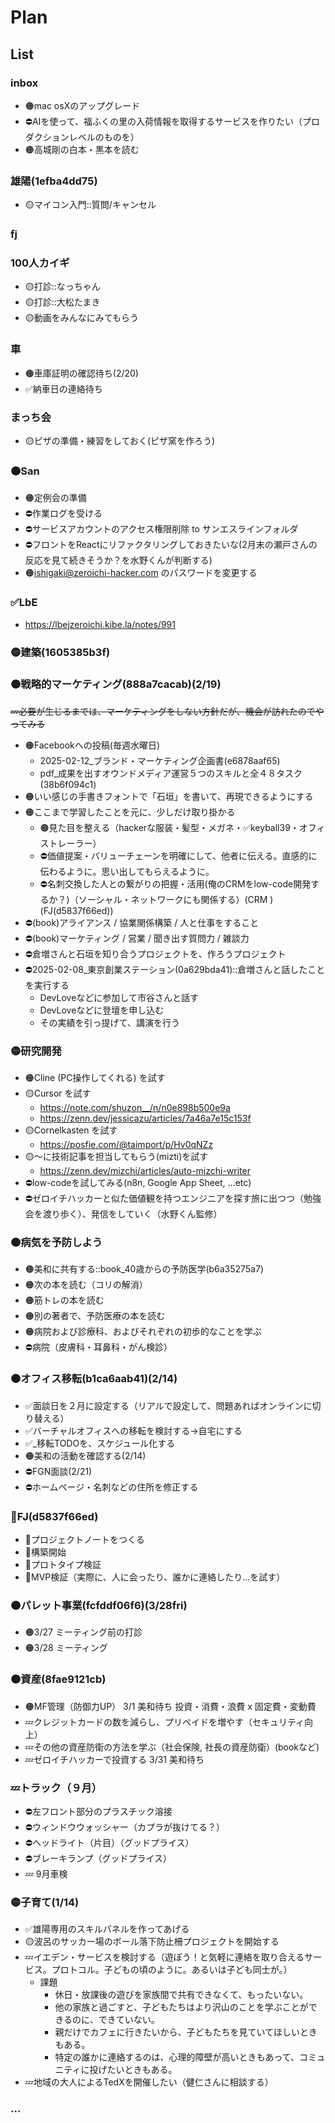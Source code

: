 # Plan
## List
### inbox
- 🟠mac osXのアップグレード
- ⛔️AIを使って、福ふくの里の入荷情報を取得するサービスを作りたい（プロダクションレベルのものを）
- 🟠高城剛の白本・黒本を読む

### 雄陽(1efba4dd75)
- 🟡マイコン入門::質問/キャンセル

### fj

### 100人カイギ
- 🟡打診::なっちゃん
- 🟡打診::大松たまき
- 🟡動画をみんなにみてもらう

### 車
- 🟠車庫証明の確認待ち(2/20)
- ✅納車日の連絡待ち

### まっち会
- 🟡ピザの準備・練習をしておく(ピザ窯を作ろう)

### 🟠San
- 🟠定例会の準備
- ⛔️作業ログを受ける
- ⛔️サービスアカウントのアクセス権限削除 to サンエスラインフォルダ
- ⛔️フロントをReactにリファクタリングしておきたいな(2月末の瀬戸さんの反応を見て続きそうか？を水野くんが判断する)
- 🟠ishigaki@zeroichi-hacker.com のパスワードを変更する

### ✅LbE
- https://lbejzeroichi.kibe.la/notes/991

### 🟡建築(1605385b3f)

### 🟠戦略的マーケティング(888a7cacab)(2/19)
~~💤必要が生じるまでは、マーケティングをしない方針だが、機会が訪れたのでやってみる~~
- 🟠Facebookへの投稿(毎週水曜日)
  - 2025-02-12_ブランド・マーケティング企画書(e6878aaf65)
  - pdf_成果を出すオウンドメディア運営５つのスキルと全４８タスク(38b6f094c1)
- 🟠いい感じの手書きフォントで「石垣」を書いて、再現できるようにする
- 🟠ここまで学習したことを元に、少しだけ取り掛かる
  - 🟠見た目を整える（hackerな服装・髪型・メガネ・✅keyball39・オフィストレーラー）
  - ⛔️価値提案・バリューチェーンを明確にして、他者に伝える。直感的に伝わるように。思い出してもらえるように。
  - ⛔️名刺交換した人との繋がりの把握・活用(俺のCRMをlow-code開発するか？)（ソーシャル・ネットワークにも関係する）(CRM )(FJ(d5837f66ed))
- ⛔️(book)アライアンス / 協業関係構築 / 人と仕事をすること
- ⛔️(book)マーケティング / 営業 / 聞き出す質問力 / 雑談力
- ⛔️倉増さんと石垣を知り合うプロジェクトを、作ろうプロジェクト
- ⛔️2025-02-08_東京創業ステーション(0a629bda41)::倉増さんと話したことを実行する
  - DevLoveなどに参加して市谷さんと話す
  - DevLoveなどに登壇を申し込む
  - その実績を引っ提げて、講演を行う


### 🟡研究開発
- 🟠Cline (PC操作してくれる) を試す
- 🟡Cursor を試す
  - https://note.com/shuzon__/n/n0e898b500e9a
  - https://zenn.dev/jessicazu/articles/7a46a7e15c153f
- 🟡Cornelkasten を試す
  - https://posfie.com/@taimport/p/Hv0qNZz
- 🟡〜に技術記事を担当してもらう(mizti)を試す
  - https://zenn.dev/mizchi/articles/auto-mizchi-writer
- ⛔️low-codeを試してみる(n8n, Google App Sheet, ...etc)
- ⛔️ゼロイチハッカーと似た価値観を持つエンジニアを探す旅に出つつ（勉強会を渡り歩く）、発信をしていく（水野くん監修）

### 🟠病気を予防しよう
- 🟠美和に共有する::book_40歳からの予防医学(b6a35275a7)
- 🟠次の本を読む（コリの解消）
- 🟠筋トレの本を読む
- 🟠別の著者で、予防医療の本を読む
- 🟠病院および診療科、およびそれぞれの初歩的なことを学ぶ
- ⛔️病院（皮膚科・耳鼻科・がん検診）

### 🟠オフィス移転(b1ca6aab41)(2/14)
- ✅面談日を２月に設定する（リアルで設定して、問題あればオンラインに切り替える）
- ✅バーチャルオフィスへの移転を検討する→自宅にする
- ✅_移転TODOを、スケジュール化する
- 🟠美和の活動を確認する(2/14)
- ⛔️FGN面談(2/21)
- ⛔️ホームページ・名刺などの住所を修正する

### 🐢FJ(d5837f66ed)
- 🐢プロジェクトノートをつくる
- 🐢構築開始
- 🐢プロトタイプ検証
- 🐢MVP検証（実際に、人に会ったり、誰かに連絡したり...を試す）


### 🟠パレット事業(fcfddf06f6)(3/28fri)
- 🟠3/27 ミーティング前の打診
- 🟠3/28 ミーティング

### 🟠資産(8fae9121cb)
- 🟠MF管理（防御力UP） 3/1 美和待ち 投資・消費・浪費 x 固定費・変動費
- 💤クレジットカードの数を減らし、プリペイドを増やす（セキュリティ向上）
- 💤その他の資産防衛の方法を学ぶ（社会保険, 社長の資産防衛）(bookなど)
- 💤ゼロイチハッカーで投資する 3/31 美和待ち

### 💤トラック（９月）
- ⛔️左フロント部分のプラスチック溶接
- ⛔️ウィンドウウォッシャー（カプラが抜けてる？）
- ⛔️ヘッドライト（片目）（グッドプライス）
- ⛔️ブレーキランプ（グッドプライス）
- 💤 9月車検

### 🟡子育て(1/14)
- ✅雄陽専用のスキルパネルを作ってあげる
- 🟡波呂のサッカー場のボール落下防止柵プロジェクトを開始する
- 💤イエデン・サービスを検討する（遊ぼう！と気軽に連絡を取り合えるサービス。プロトコル。子どもの頃のように。あるいは子ども同士が。）
  - 課題
    - 休日・放課後の遊びを家族間で共有できなくて、もったいない。
    - 他の家族と過ごすと、子どもたちはより沢山のことを学ぶことができるのに、できていない。
    - 親だけでカフェに行きたいから、子どもたちを見ていてほしいときもある。
    - 特定の誰かに連絡するのは、心理的障壁が高いときもあって、コミュニティに投げたいときもある。
- 💤地域の大人によるTedXを開催したい（健仁さんに相談する）

### ...
















